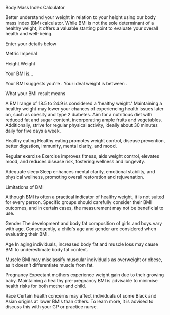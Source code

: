 Body Mass Index Calculator

Better understand your weight in relation to your height using our
body mass index (BM) calculator. While BMI is not the sole determinant
of a healthy weight, it offers a valuable starting point to evaluate
your overall health and well-being.

Enter your details below

Metric
Imperial

Height
Weight

Your BMI is...

  <!-- add score -->

Your BMI suggests you're <!-- add classification -->.
Your ideal weight is between <!-- add range -->.

What your BMI result means

A BMI range of 18.5 to 24.9 is considered a 'healthy weight.' Maintaining a
healthy weight may lower your chances of experiencing health issues later on,
such as obesity and type 2 diabetes. Aim for a nutritious diet with reduced
fat and sugar content, incorporating ample fruits and vegetables. Additionally,
strive for regular physical activity, ideally about 30 minutes daily for
five days a week.

Healthy eating
Healthy eating promotes weight control, disease prevention, better digestion,
immunity, mental clarity, and mood.

Regular exercise
Exercise improves fitness, aids weight control, elevates mood, and reduces disease
risk, fostering wellness and longevity.

Adequate sleep
Sleep enhances mental clarity, emotional stability, and physical wellness, promoting
overall restoration and rejuvenation.

Limitations of BMI

Although BMI is often a practical indicator of healthy weight, it is not suited for
every person. Specific groups should carefully consider their BMI outcomes, and in
certain cases, the measurement may not be beneficial to use.

Gender
The development and body fat composition of girls and boys vary with age. Consequently,
a child's age and gender are considered when evaluating their BMI.

Age
In aging individuals, increased body fat and muscle loss may cause BMI to underestimate
body fat content.

Muscle
BMI may misclassify muscular individuals as overweight or obese, as it doesn't
differentiate muscle from fat.

Pregnancy
Expectant mothers experience weight gain due to their growing baby. Maintaining a
healthy pre-pregnancy BMI is advisable to minimise health risks for both mother
and child.

Race
Certain health concerns may affect individuals of some Black and Asian origins at
lower BMIs than others. To learn more, it is advised to discuss this with your
GP or practice nurse.
